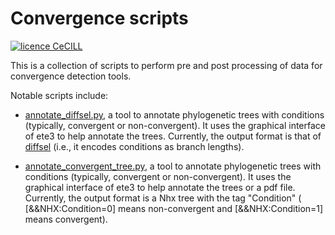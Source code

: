 # Convergence scripts

[![licence CeCILL](https://img.shields.io/badge/license-CeCILL--C-blue.svg)](http://www.cecill.info/licences.en.html)

This is a collection of scripts to perform pre and post processing of data for convergence detection tools.

Notable scripts include:

 * [annotate_diffsel.py](script/annotate_diffsel.py), a tool to annotate phylogenetic trees with conditions (typically, convergent or non-convergent). It uses the graphical interface of ete3 to help annotate the trees. Currently, the output format is that of [diffsel](https://github.com/vlanore/diffsel) (i.e., it encodes conditions as branch lengths).

 * [annotate_convergent_tree.py](script/annotate_convergent_tree.py), a tool to annotate phylogenetic trees with conditions (typically, convergent or non-convergent). It uses the graphical interface of ete3 to help annotate the trees or a pdf file. Currently, the output format is a Nhx tree with the tag "Condition" ( [&&NHX:Condition=0] means non-convergent and [&&NHX:Condition=1] means convergent).
